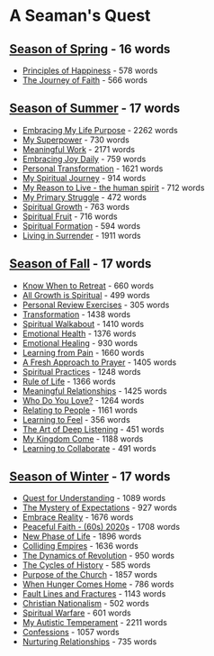 # A Seaman's Quest


## [Season of Spring](/quest/Spring.md) - 16 words

* [Principles of Happiness](/quest/Happiness.md) - 578 words
* [The Journey of Faith](/quest/FaithSeasons.md) - 566 words

## [Season of Summer](/quest/Summer.md) - 17 words

* [Embracing My Life Purpose](/quest/Purpose.md) - 2262 words
* [ My Superpower](/quest/MySuperpower.md) - 730 words
* [Meaningful Work](/quest/Work.md) - 2171 words
* [Embracing Joy Daily](/quest/Enjoy.md) - 759 words
* [Personal Transformation](/quest/Grow.md) - 1621 words
* [My Spiritual Journey](/quest/Health.md) - 914 words
* [My Reason to Live - the human spirit](/quest/ReasonToLive.md) - 712 words
* [My Primary Struggle](/quest/DoAndBe.md) - 472 words
* [Spiritual Growth](/quest/Faith.md) - 763 words
* [Spiritual Fruit](/quest/Fruit.md) - 716 words
* [Spiritual Formation](/quest/SpiritFormation.md) - 594 words
* [Living in Surrender](/quest/Surrender.md) - 1911 words

## [Season of Fall](/quest/Fall.md) - 17 words

* [Know When to Retreat](/quest/Retreat.md) - 660 words
* [All Growth is Spiritual](/quest/SpiritualGrowth.md) - 499 words
* [Personal Review Exercises](/quest/ReviewExercises.md) - 305 words
* [Transformation](/quest/Transformation.md) - 1438 words
* [Spiritual Walkabout](/quest/Walkabout.md) - 1410 words
* [Emotional Health](/quest/EmotionalHealth.md) - 1376 words
* [Emotional Healing](/quest/EmotionalHealing.md) - 930 words
* [Learning from Pain](/quest/Pain.md) - 1660 words
* [A Fresh Approach to Prayer](/quest/Prayer.md) - 1405 words
* [Spiritual Practices](/quest/SpiritualPractices.md) - 1248 words
* [Rule of Life](/quest/RuleOfLife.md) - 1366 words
* [Meaningful Relationships](/quest/Love.md) - 1425 words
* [Who Do You Love?](/quest/WhoDoYouLove.md) - 1264 words
* [Relating to People](/quest/Relating.md) - 1161 words
* [Learning to Feel](/quest/Feeling.md) - 356 words
* [The Art of Deep Listening](/quest/Listening.md) - 451 words
* [My Kingdom Come](/quest/MyKingdom.md) - 1188 words
* [Learning to Collaborate](/quest/Collaborate.md) - 491 words

## [Season of Winter](/quest/Winter.md) - 17 words

* [Quest for Understanding](/quest/QuestUnderstanding.md) - 1089 words
* [The Mystery of Expectations](/quest/Expectations.md) - 927 words
* [Embrace Reality](/quest/EmbraceReality.md) - 1676 words
* [Peaceful Faith - (60s) 2020s](/quest/PeacefulFaith.md) - 1708 words
* [New Phase of Life](/quest/NewPhase.md) - 1896 words
* [Colliding Empires](/quest/Politics.md) - 1636 words
* [The Dynamics of Revolution](/quest/Revolution.md) - 950 words
* [The Cycles of History](/quest/CyclesOfHistory.md) - 585 words
* [Purpose of the Church](/quest/Church.md) - 1857 words
* [When Hunger Comes Home](/quest/Hunger.md) - 786 words
* [Fault Lines and Fractures](/quest/Fractures.md) - 1143 words
* [Christian Nationalism](/quest/ChristianNationalism.md) - 502 words
* [Spiritual Warfare](/quest/SpiritualWar.md) - 601 words
* [My Autistic Temperament](/quest/Autism.md) - 2211 words
* [Confessions](/quest/Confessions.md) - 1057 words
* [Nurturing Relationships](/quest/Relationships.md) - 735 words
